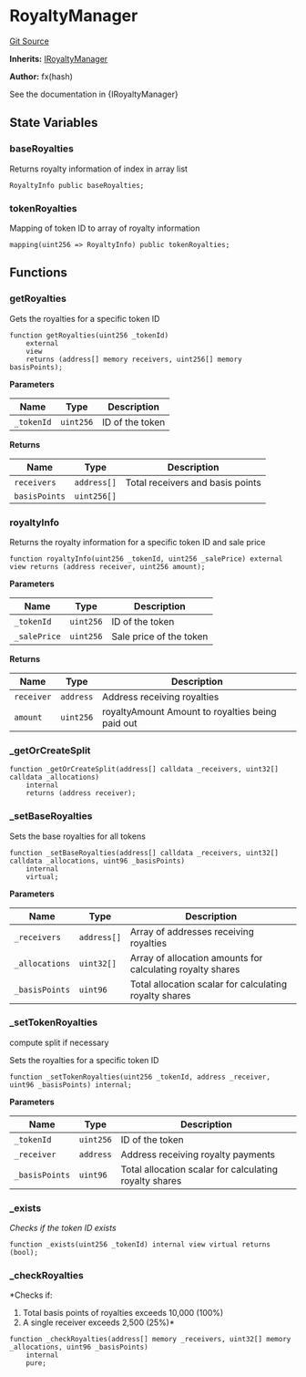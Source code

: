# RoyaltyManager
[Git Source](https://github.com/fxhash/fxhash-evm-contracts/blob/941c33e8dcf9e8d32ef010e754110434710b4bd3/src/tokens/extensions/RoyaltyManager.sol)

**Inherits:**
[IRoyaltyManager](/src/interfaces/IRoyaltyManager.sol/interface.IRoyaltyManager.md)

**Author:**
fx(hash)

See the documentation in {IRoyaltyManager}


## State Variables
### baseRoyalties
Returns royalty information of index in array list


```solidity
RoyaltyInfo public baseRoyalties;
```


### tokenRoyalties
Mapping of token ID to array of royalty information


```solidity
mapping(uint256 => RoyaltyInfo) public tokenRoyalties;
```


## Functions
### getRoyalties

Gets the royalties for a specific token ID


```solidity
function getRoyalties(uint256 _tokenId)
    external
    view
    returns (address[] memory receivers, uint256[] memory basisPoints);
```
**Parameters**

|Name|Type|Description|
|----|----|-----------|
|`_tokenId`|`uint256`|ID of the token|

**Returns**

|Name|Type|Description|
|----|----|-----------|
|`receivers`|`address[]`|Total receivers and basis points|
|`basisPoints`|`uint256[]`||


### royaltyInfo

Returns the royalty information for a specific token ID and sale price


```solidity
function royaltyInfo(uint256 _tokenId, uint256 _salePrice) external view returns (address receiver, uint256 amount);
```
**Parameters**

|Name|Type|Description|
|----|----|-----------|
|`_tokenId`|`uint256`|ID of the token|
|`_salePrice`|`uint256`|Sale price of the token|

**Returns**

|Name|Type|Description|
|----|----|-----------|
|`receiver`|`address`|Address receiving royalties|
|`amount`|`uint256`|royaltyAmount Amount to royalties being paid out|


### _getOrCreateSplit


```solidity
function _getOrCreateSplit(address[] calldata _receivers, uint32[] calldata _allocations)
    internal
    returns (address receiver);
```

### _setBaseRoyalties

Sets the base royalties for all tokens


```solidity
function _setBaseRoyalties(address[] calldata _receivers, uint32[] calldata _allocations, uint96 _basisPoints)
    internal
    virtual;
```
**Parameters**

|Name|Type|Description|
|----|----|-----------|
|`_receivers`|`address[]`|Array of addresses receiving royalties|
|`_allocations`|`uint32[]`|Array of allocation amounts for calculating royalty shares|
|`_basisPoints`|`uint96`|Total allocation scalar for calculating royalty shares|


### _setTokenRoyalties

compute split if necessary

Sets the royalties for a specific token ID


```solidity
function _setTokenRoyalties(uint256 _tokenId, address _receiver, uint96 _basisPoints) internal;
```
**Parameters**

|Name|Type|Description|
|----|----|-----------|
|`_tokenId`|`uint256`|ID of the token|
|`_receiver`|`address`|Address receiving royalty payments|
|`_basisPoints`|`uint96`|Total allocation scalar for calculating royalty shares|


### _exists

*Checks if the token ID exists*


```solidity
function _exists(uint256 _tokenId) internal view virtual returns (bool);
```

### _checkRoyalties

*Checks if:
1. Total basis points of royalties exceeds 10,000 (100%)
2. A single receiver exceeds 2,500 (25%)*


```solidity
function _checkRoyalties(address[] memory _receivers, uint32[] memory _allocations, uint96 _basisPoints)
    internal
    pure;
```

